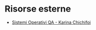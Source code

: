 # Risorse esterne

- [Sistemi Operativi QA - Karina Chichifoi](https://github.com/TryKatChup/SistemiOperativi_QA)
